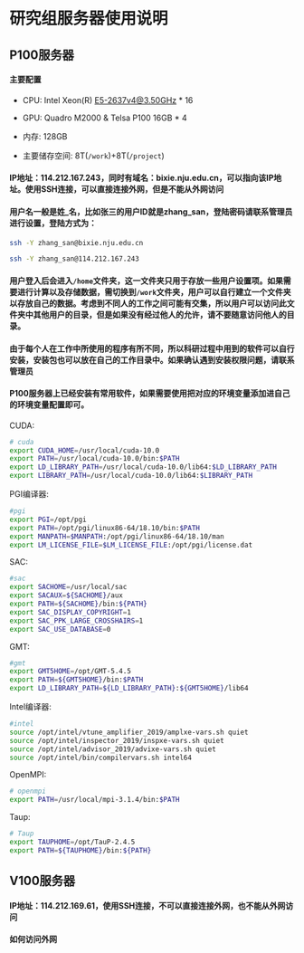 # 研究组服务器使用说明


## P100服务器 

#### 主要配置 

* CPU: Intel Xeon(R) E5-2637v4@3.50GHz \* 16 

* GPU: Quadro M2000 & Telsa P100 16GB \* 4 

* 内存: 128GB 

* 主要储存空间: 8T(`/work`)+8T(`/project`) 

#### IP地址：114.212.167.243，同时有域名：bixie.nju.edu.cn，可以指向该IP地址。使用SSH连接，可以直接连接外网，但是不能从外网访问 

#### 用户名一般是姓_名，比如张三的用户ID就是zhang_san，登陆密码请联系管理员进行设置，登陆方式为：

```bash
ssh -Y zhang_san@bixie.nju.edu.cn 

ssh -Y zhang_san@114.212.167.243
```

#### 用户登入后会进入`/home`文件夹，这一文件夹只用于存放一些用户设置项。如果需要进行计算以及存储数据，需切换到`/work`文件夹，用户可以自行建立一个文件夹以存放自己的数据。考虑到不同人的工作之间可能有交集，所以用户可以访问此文件夹中其他用户的目录，但是如果没有经过他人的允许，请不要随意访问他人的目录。 

#### 由于每个人在工作中所使用的程序有所不同，所以科研过程中用到的软件可以自行安装，安装包也可以放在自己的工作目录中。如果确认遇到安装权限问题，请联系管理员 

#### P100服务器上已经安装有常用软件，如果需要使用把对应的环境变量添加进自己的环境变量配置即可。 

CUDA: 

``` bash
# cuda 
export CUDA_HOME=/usr/local/cuda-10.0 
export PATH=/usr/local/cuda-10.0/bin:$PATH 
export LD_LIBRARY_PATH=/usr/local/cuda-10.0/lib64:$LD_LIBRARY_PATH 
export LIBRARY_PATH=/usr/local/cuda-10.0/lib64:$LIBRARY_PATH 
```

PGI编译器: 

```bash
#pgi 
export PGI=/opt/pgi 
export PATH=/opt/pgi/linux86-64/18.10/bin:$PATH 
export MANPATH=$MANPATH:/opt/pgi/linux86-64/18.10/man 
export LM_LICENSE_FILE=$LM_LICENSE_FILE:/opt/pgi/license.dat 
```

SAC: 

``` bash
#sac 
export SACHOME=/usr/local/sac 
export SACAUX=${SACHOME}/aux 
export PATH=${SACHOME}/bin:${PATH} 
export SAC_DISPLAY_COPYRIGHT=1 
export SAC_PPK_LARGE_CROSSHAIRS=1 
export SAC_USE_DATABASE=0 
```

GMT: 

``` bash
#gmt 
export GMT5HOME=/opt/GMT-5.4.5 
export PATH=${GMT5HOME}/bin:$PATH 
export LD_LIBRARY_PATH=${LD_LIBRARY_PATH}:${GMT5HOME}/lib64 
```

Intel编译器: 

``` bash
#intel 
source /opt/intel/vtune_amplifier_2019/amplxe-vars.sh quiet 
source /opt/intel/inspector_2019/inspxe-vars.sh quiet 
source /opt/intel/advisor_2019/advixe-vars.sh quiet 
source /opt/intel/bin/compilervars.sh intel64 
```

OpenMPI: 

``` bash
# openmpi 
export PATH=/usr/local/mpi-3.1.4/bin:$PATH 
```

Taup: 

``` bash
# Taup 
export TAUPHOME=/opt/TauP-2.4.5 
export PATH=${TAUPHOME}/bin:${PATH} 
```




## V100服务器 

#### IP地址：114.212.169.61，使用SSH连接，不可以直接连接外网，也不能从外网访问 

#### 如何访问外网 

